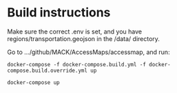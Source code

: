 # Build instructions

Make sure the correct .env is set, and you have regions/transportation.geojson in the /data/ directory.

Go to .../github/MACK/AccessMaps/accessmap, and run:

`docker-compose -f docker-compose.build.yml -f docker-compose.build.override.yml up`

`docker-compose up`
